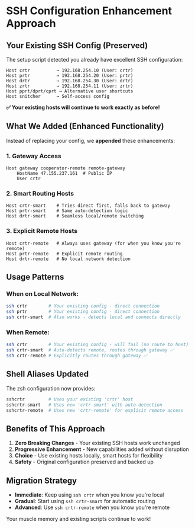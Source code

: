 # SSH Configuration Enhancement Approach

## Your Existing SSH Config (Preserved)

The setup script detected you already have excellent SSH configuration:

```
Host crtr          → 192.168.254.10 (User: crtr)
Host prtr          → 192.168.254.20 (User: prtr)
Host drtr          → 192.168.254.30 (User: drtr)
Host zrtr          → 192.168.254.11 (User: zrtr)
Host pprt/dprt/cprt → Alternative user shortcuts
Host snitcher      → Self-access config
```

**✅ Your existing hosts will continue to work exactly as before!**

## What We Added (Enhanced Functionality)

Instead of replacing your config, we **appended** these enhancements:

### 1. Gateway Access
```
Host gateway cooperator-remote remote-gateway
    HostName 47.155.237.161  # Public IP
    User crtr
```

### 2. Smart Routing Hosts
```
Host crtr-smart    # Tries direct first, falls back to gateway
Host prtr-smart    # Same auto-detection logic
Host drtr-smart    # Seamless local/remote switching
```

### 3. Explicit Remote Hosts
```
Host crtr-remote   # Always uses gateway (for when you know you're remote)
Host prtr-remote   # Explicit remote routing
Host drtr-remote   # No local network detection
```

## Usage Patterns

### When on Local Network:
```bash
ssh crtr        # Your existing config - direct connection
ssh prtr        # Your existing config - direct connection
ssh crtr-smart  # Also works - detects local and connects directly
```

### When Remote:
```bash
ssh crtr        # Your existing config - will fail (no route to host)
ssh crtr-smart  # Auto-detects remote, routes through gateway ✅
ssh crtr-remote # Explicitly routes through gateway ✅
```

## Shell Aliases Updated

The zsh configuration now provides:

```bash
sshcrtr         # Uses your existing 'crtr' host
sshcrtr-smart   # Uses new 'crtr-smart' with auto-detection
sshcrtr-remote  # Uses new 'crtr-remote' for explicit remote access
```

## Benefits of This Approach

1. **Zero Breaking Changes** - Your existing SSH hosts work unchanged
2. **Progressive Enhancement** - New capabilities added without disruption
3. **Choice** - Use existing hosts locally, smart hosts for flexibility
4. **Safety** - Original configuration preserved and backed up

## Migration Strategy

- **Immediate**: Keep using `ssh crtr` when you know you're local
- **Gradual**: Start using `ssh crtr-smart` for automatic routing
- **Advanced**: Use `ssh crtr-remote` when you know you're remote

Your muscle memory and existing scripts continue to work!